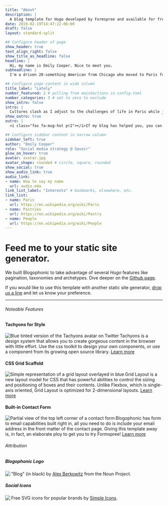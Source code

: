 ```yaml
---
title: "About"
description: |
  A blog template for Hugo developed by Formspree and available for free.
date: 2019-02-19T14:47:22-06:00
draft: false
layout: standard-split

## Configure header of page
show_header: true
text_align_right: false
show_title_as_headline: false
headline: |
  Hi, my name is Emily Cooper. Nice to meet you.
subheadline: |
  I'm a driven 20-something American from Chicago who moved to Paris for an unexpected job opportunity. I've been tasked with bringing an American point of view to a venerable French marketing firm.

## Configure page content in wide column
title_label: "Lately"
number_featured: 2 # pulling from mainSections in config.toml
number_categories: 3 # set to zero to exclude
show_intro: false
intro: |
  Cultures clash as I adjust to the challenges of life in Paris while juggling my career, new friendships, and love life. Here is how to catch up with what I'm up to!
show_outro: true
outro: |
  <i class="fas fa-mug-hot pr2"></i>If my blog has helped you, you can [buy me a coffee](https://ko-fi.com/)!

## Configure sidebar content in narrow column
sidebar_left: true
author: "Emily Cooper"
role: "Social media strategy @ Savoir"
glow_on_hover: true
avatar: avatar.jpg
avatar_shape: rounded # circle, square, rounded
show_social: true
show_audio_link: true
audio_link: 
- name: How to say my name
  url: audio.m4a
link_list_label: "Interests" # bookmarks, elsewhere, etc.
link_list:
- name: Paris
  url: https://en.wikipedia.org/wiki/Paris
- name: Pastries
  url: https://en.wikipedia.org/wiki/Pastry
- name: People
  url: https://en.wikipedia.org/wiki/People
---
```


<h1 class="f2 f1-ns measure-narrow lh-solid">
  Feed me to your static site generator.
</h1>
<p class="f4 measure lh-copy">
  We built Blogophonic to take advantage of several <i>Hugo</i> features like pagination, taxonomies and archetypes.
  Dive deeper on the <a href="https://github.com/formspree/blogophonic-hugo">Github&nbsp;page</a>.
</p>

<p class="f4 measure lh-copy">
  If you would like to use this template with another static site
  generator, <a href="https://help.formspree.io/hc/en-us/requests/new" target="_blank">drop us a
    line</a> and let us know your preference.
</p>

<hr class="f4 ba b--black-10 mt5 mb4 ml0">
<div class="flex-l items-start">
  <div class="mr4-l w-two-thirds-l">
    <h6 class="f7 fw7 black-20 mt4 tracked ttu lh-title">Noteable Features</h6>
    <h4 class="f4 mt4 lh-title">Tachyons for Style</h4>
    <p class="measure-wide lh-copy cf">
      <img src="/about/assets/thumb-tachyons.png" align="left" class="mw-100 w4 mr3 db br3 br--left"
        alt="Blue tinted version of the Tachyons avatar on Twitter">
      Tachyons is a design system that allows you to create gorgeous content
      in the browser with little effort. Use the css toolkit to design your own
      components, or use a component from its growing open source library.
      <a href="/blog/tachyons-for-style/">Learn more</a>
    </p>
    <h4 class="f4 mt4 lh-title">CSS Grid Scaffold</h4>
    <p class="measure-wide lh-copy cf">
      <img src="/about/assets/thumb-css-grid.png" align="left" class="mw-100 w4 mr3 db br3 br--left"
        alt="Simple representation of a grid layout overlayed in blue">
      Grid Layout is a new layout model for CSS that has powerful abilities
      to control the sizing and positioning of boxes and their contents. Unlike
      Flexbox, which is single-axis oriented, Grid Layout is optimized for
      2-dimensional layouts.
      <a href="/blog/css-grid-scaffold/">Learn more</a>
    </p>
    <h4 class="f4 mt4 lh-title">Built-in Contact Form</h4>
    <p class="measure-wide lh-copy cf">
      <img src="/about/assets/thumb-contact-form.png" align="left" class="mw-100 w4 mr3 db br3 br--left"
        alt="Partial view of the top left corner of a contact form">
      Blogophonic has form to email capabilities built right in, all you need
      to do is include your email address in the front matter of the contact
      page. Giving this template away is, in fact, an elaborate ploy to get you
      to try Formspree!
      <a href="/blog/built-in-contact-form/">Learn more</a>
    </p>
  </div>
  <div class="mh4-l w-third-l">
    <h6 class="f7 fw7 black-20 mt4 tracked ttu lh-title">Attribution</h6>
    <h5 class="f5 mv4 lh-title">Blogophonic Logo</h5>
    <p class="f6 measure lh-copy cf">
      <img src="/about/assets/blogophonic-mark-dark.png" align="left" class="mw-100 w3 mr3 db br3 br--left">
      <span class="i">"Blog"</span> (in black) by
      <a href="https://thenounproject.com/term/blog/19895" target="_blank">Alex
        Berkowitz</a> from the Noun Project.
    </p>
    <h5 class="f5 mv4 lh-title">Social Icons</h5>
    <p class="f6 measure lh-copy cf">
      <img src="/about/assets/simple-icons.png" align="left" class="mw-100 w3 mr3 db br3 br--left">
      Free SVG icons for popular brands by
      <a href="https://simpleicons.org" target="_blank">Simple Icons</a>.
    </p>
  </div>
</div>